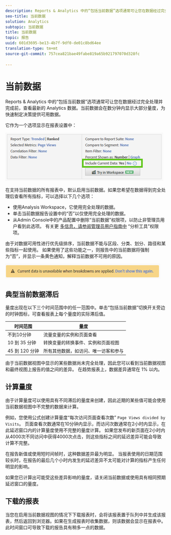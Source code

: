 ```yaml
---
description: Reports & Analytics 中的“包括当前数据”选项通常可让您在数据经过完全处理并完成前，查看最新的 Analytics 数据。当前数据会在数分钟内显示大部分量度，为快速制定决策提供可用数据。
seo-title: 当前数据
solution: Analytics
subtopic: 当前数据
title: 当前数据
topic: 报告
uuid: 601d3695-be13-4b7f-9df0-de01c8bd64ee
translation-type: tm+mt
source-git-commit: 757cea821bae49fabe819a65b921797070d328fc

---
```



# 当前数据

Reports &amp; Analytics 中的“包括当前数据”选项通常可让您在数据经过完全处理并完成前，查看最新的 Analytics 数据。当前数据会在数分钟内显示大部分量度，为快速制定决策提供可用数据。

它作为一个选项显示在报表设置中：

![当前数据屏幕截图](assets/current_data.png)

在支持当前数据的所有报表中，默认启用当前数据。如果您希望在数据得到完全处理后查看所有指标，可以选择以下几个选项：

* 使用Analysis Workspace，它使用完全处理的数据。
* 单击当前数据报告设置中的“否”以仅使用完全处理的数据。
* 从Admin Console中的产品配置中删除“当前数据”权限项，以防止非管理员用户看到此选项。 有关更 [多信息，请参阅管理员用户指南中](/help/admin/admin-console/permissions/analytics-tools.md) “分析工具”权限项。

由于对数据可用性进行优先级排序，当前数据不能与区段、分类、划分、路径和某些指标一起使用。 如果使用了这些功能之一，则报告中的当前数据将强制为“否”，并显示一条黄色通知，解释当前数据不可用的原因。

![当前数据通知](assets/current_data_notice.png)

## 典型当前数据滞后

量度出现在以下三个时间范围中的任一范围中。单击“包括当前数据”切换开关旁边的时钟图标，可查看报表上每个量度的实际滞后值。

| 时间范围 | 量度 |
| --- | --- |
| 不到10分钟 | 流量变量的实例和页面查看 |
| 10 到 35 分钟 | 转换变量的转换事件、实例和页面视图 |
| 45 到 120 分钟 | 所有其他数据，如访问、唯一访客和参与 |

由于当前数据视图中显示的某些数据尚未完全处理，因此您可以看到当前数据视图和最终视图上报告的值之间的差异。 在趋势报表上，数据差异通常在 1% 以内。

## 计算量度

由于计算量度可以使用具有不同滞后的量度来创建，因此近期的某些值可能会使用当前数据视图中不完整的数据来计算。

例如，您使用公式创建计算量度“每次访问页面查看次数” `Page Views divided by Visits`。 页面查看次数通常在10分钟内显示，而访问次数通常在2小时内显示，在此延迟窗口内的计算量度使用不完整的量度计算。 如果您发布的新页面在2小时内从4000次不同访问中获得4000次点击，则这些指标之间的延迟差异可能会导致计算不完整。

在报告新值或使用短时间帧时，这种数据差异最为明显。 当报表使用的日期范围较长时，在报告的最后几个小时内发生的延迟差异不太可能对计算的指标产生任何明显的影响。

如果您已计算出可能受这些差异影响的量度，请关闭当前数据或使用具有相同预期延迟窗口的量度。

## 下载的报表

当您在启用当前数据视图的情况下下载报表时，会将该报表置于队列中并生成该报表，然后返回到浏览器。如果在生成报表时收集数据，则该数据会显示在报表中。 此时间窗口可导致下载的报告具有稍多一点的数据。

